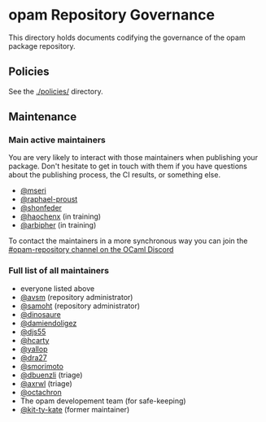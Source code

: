 # opam Repository Governance

This directory holds documents codifying the governance of the opam package
repository.

## Policies

See the [./policies/](./policies/) directory.

## Maintenance

### Main active maintainers

You are very likely to interact with those maintainers when publishing your package. Don't
hesitate to get in touch with them if you have questions about the publishing process,
the CI results, or something else.

- [@mseri](https://github.com/mseri)
- [@raphael-proust](https://github.com/raphael-proust)
- [@shonfeder](https://github.com/shonfeder)
- [@haochenx](https://github.com/haochenx) (in training)
- [@arbipher](https://github.com/arbipher) (in training)

To contact the maintainers in a more synchronous way you can join the [#opam-repository channel on the OCaml Discord](https://discord.gg/vDH7bMjjYW)

### Full list of all maintainers

- everyone listed above
- [@avsm](https://github.com/avsm) (repository administrator)
- [@samoht](https://github.com/samoht) (repository administrator)
- [@dinosaure](https://github.com/dinosaure)
- [@damiendoligez](https://github.com/damiendoligez)
- [@djs55](https://github.com/djs55)
- [@hcarty](https://github.com/hcarty)
- [@yallop](https://github.com/yallop)
- [@dra27](https://github.com/dra27)
- [@smorimoto](https://github.com/smorimoto)
- [@dbuenzli](https://github.com/dbuenzli) (triage)
- [@axrwl](https://github.com/axrwl) (triage)
- [@octachron](https://github.com/Octachron)
- The opam developement team (for safe-keeping)
- [@kit-ty-kate](https://github.com/kit-ty-kate) (former maintainer)
